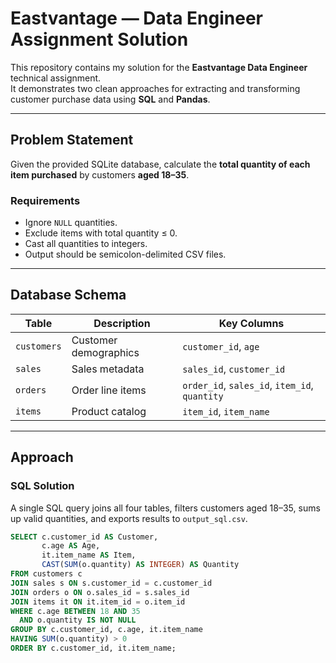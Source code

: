 # Eastvantage — Data Engineer Assignment Solution

This repository contains my solution for the **Eastvantage Data Engineer** technical assignment.  
It demonstrates two clean approaches for extracting and transforming customer purchase data using **SQL** and **Pandas**.

---

## Problem Statement
Given the provided SQLite database, calculate the **total quantity of each item purchased** by customers **aged 18–35**.

### Requirements
- Ignore `NULL` quantities.
- Exclude items with total quantity ≤ 0.
- Cast all quantities to integers.
- Output should be semicolon-delimited CSV files.

---

## Database Schema
| Table | Description | Key Columns |
|--------|--------------|--------------|
| `customers` | Customer demographics | `customer_id`, `age` |
| `sales` | Sales metadata | `sales_id`, `customer_id` |
| `orders` | Order line items | `order_id`, `sales_id`, `item_id`, `quantity` |
| `items` | Product catalog | `item_id`, `item_name` |

---

## Approach

### SQL Solution
A single SQL query joins all four tables, filters customers aged 18–35, sums up valid quantities, and exports results to `output_sql.csv`.

```sql
SELECT c.customer_id AS Customer,
       c.age AS Age,
       it.item_name AS Item,
       CAST(SUM(o.quantity) AS INTEGER) AS Quantity
FROM customers c
JOIN sales s ON s.customer_id = c.customer_id
JOIN orders o ON o.sales_id = s.sales_id
JOIN items it ON it.item_id = o.item_id
WHERE c.age BETWEEN 18 AND 35
  AND o.quantity IS NOT NULL
GROUP BY c.customer_id, c.age, it.item_name
HAVING SUM(o.quantity) > 0
ORDER BY c.customer_id, it.item_name;
